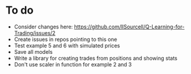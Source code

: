 # To do

- Consider changes here: https://github.com/llSourcell/Q-Learning-for-Trading/issues/2
- Create issues in repos pointing to this one
- Test example 5 and 6 with simulated prices
- Save all models
- Write a library for creating trades from positions and showing stats
- Don't use scaler in function for example 2 and 3
